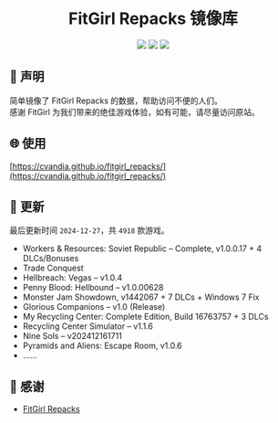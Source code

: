 ﻿<div align="center">

# FitGirl Repacks 镜像库

![](https://count.getloli.com/get/@fitgirl_repacks?theme=booru-lewd)
![](https://img.shields.io/badge/ci-passing-brightgreen.svg?logo=github) ![](https://img.shields.io/badge/license-MIT-brightgreen.svg)

</div>

## 📜 声明
简单镜像了 FitGirl Repacks 的数据，帮助访问不便的人们。  
感谢 FitGirl 为我们带来的绝佳游戏体验，如有可能，请尽量访问原站。

## 🌐 使用
[https://cvandia.github.io/fitgirl_repacks/](https://cvandia.github.io/fitgirl_repacks/)

## 🔄 更新
最后更新时间 `2024-12-27`，共 `4918` 款游戏。
- Workers & Resources: Soviet Republic – Complete, v1.0.0.17 + 4 DLCs/Bonuses
- Trade Conquest
- Hellbreach: Vegas – v1.0.4
- Penny Blood: Hellbound – v1.0.00628
- Monster Jam Showdown, v1442067 + 7 DLCs + Windows 7 Fix
- Glorious Companions – v1.0 (Release)
- My Recycling Center: Complete Edition, Build 16763757 + 3 DLCs
- Recycling Center Simulator – v1.1.6
- Nine Sols – v202412161711
- Pyramids and Aliens: Escape Room, v1.0.6
- ……

## 🙏 感谢
- [FitGirl Repacks](https://fitgirl-repacks.site/)
